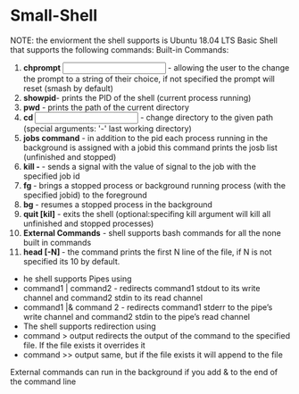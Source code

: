 # Small-Shell

NOTE: the enviorment the shell supports is Ubuntu 18.04 LTS
Basic Shell that supports the following commands:
Built-in Commands:
1. **chprompt <input>** - allowing the user to the change the prompt to a string of their choice, if not specified the prompt will reset (smash by default)
1. **showpid**- prints the PID of the shell (current process running)
1. **pwd** - prints the path of the current directory
1. **cd <input>** - change directory to the given path (special arguments: '-' last working directory)
1. **jobs command** - in addition to the pid each process running in the background is assigned with a jobid 
this command prints the josb list (unfinished and stopped)
1. **kill -<signal> <jobid>** - sends a signal with the value of signal to the job with the specified job id 
1. **fg <jobid>** - brings a stopped process or background running process (with the specified jobid) to the foreground 
1. **bg <jobid>** - resumes a stopped process in the background
1. **quit [kil]** - exits the shell (optional:specifing kill argument will kill all unfinished and stopped processes)
1. **External Commands** - shell supports bash commands for all the none built in commands
1. **head [-N] <file>** - the command prints the first N line of the file, if N is not specified its 10 by default.
 
- he shell supports Pipes using 
 - command1 | command2 - redirects command1 stdout to its write channel and command2 stdin to its read channel
 - command1 |& command 2 - redirects command1 stderr to the pipe’s write channel and command2 stdin to the pipe’s read channel
- The shell supports redirection using 
 - command > output redirects the output of the command to the specified file. If the file exists it overrides it 
 - command >> output same, but if the file exists it will append to the file
 
 
External commands can run in the background if you add & to the end of the command line
